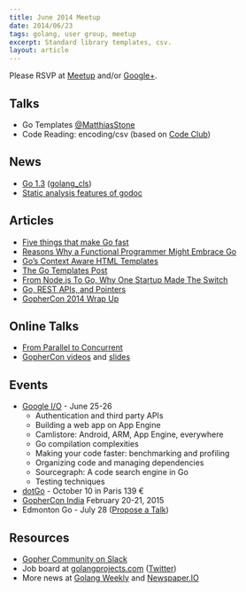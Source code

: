 ```yaml
---
title: June 2014 Meetup
date: 2014/06/23
tags: golang, user group, meetup
excerpt: Standard library templates, csv.
layout: article
---
```


Please RSVP at [Meetup](http://www.meetup.com/startupedmonton/events/185430912/) and/or [Google+](https://plus.google.com/u/0/events/c9r9f3pd805o38uveo5qdkot0oc?authkey=CJOa6Ni-r_qIZg). 

## Talks

* Go Templates [@MatthiasStone](https://twitter.com/MatthiasStone)
* Code Reading: encoding/csv (based on [Code Club](http://bloggytoons.com/code-club))

## News

* [Go 1.3](http://golang.org/doc/go1.3) ([golang_cls](https://twitter.com/golang_cls))
* [Static analysis features of godoc](http://golang.org/lib/godoc/analysis/help.html)

## Articles

* [Five things that make Go fast](http://dave.cheney.net/2014/06/07/five-things-that-make-go-fast)
* [Reasons Why a Functional Programmer Might Embrace Go](http://bcarrell.me/posts/why_go/)
* [Go’s Context Aware HTML Templates](http://blog.veracode.com/2013/12/golangs-context-aware-html-templates/)
* [The Go Templates Post](http://andlabs.lostsig.com/blog/2014/05/26/8/the-go-templates-post)
* [From Node.js To Go, Why One Startup Made The Switch](http://thenewstack.io/from-node-js-to-go-why-one-startup-made-the-switch/)
* [Go, REST APIs, and Pointers](https://willnorris.com/2014/05/go-rest-apis-and-pointers)
* [GopherCon 2014 Wrap Up](http://blog.golang.org/gophercon)

## Online Talks

* [From Parallel to Concurrent](http://channel9.msdn.com/Events/Lang-NEXT/Lang-NEXT-2014/From-Parallel-to-Concurrent)
* [GopherCon videos](http://confreaks.com/events/gophercon2014) and [slides](https://github.com/gophercon/2014-talks)

## Events

* [Google I/O](https://www.google.com/events/io/schedule) - June 25-26
    * Authentication and third party APIs
    * Building a web app on App Engine
    * Camlistore: Android, ARM, App Engine, everywhere
    * Go compilation complexities
    * Making your code faster: benchmarking and profiling
    * Organizing code and managing dependencies
    * Sourcegraph: A code search engine in Go
    * Testing techniques
* [dotGo](http://www.dotgo.eu/) - October 10 in Paris 139 &euro;
* [GopherCon India](http://gophercon.in/) February 20-21, 2015
* Edmonton Go - July 28 ([Propose a Talk](https://github.com/edmontongo/presentations/issues/10))

## Resources

* [Gopher Community on Slack](http://blog.gopheracademy.com/gophers-slack-community)
* Job board at [golangprojects.com](http://www.golangprojects.com/) ([Twitter](https://twitter.com/golangprojects))
* More news at [Golang Weekly](http://www.golangweekly.com/) and [Newspaper.IO](http://www.newspaper.io/golang)

